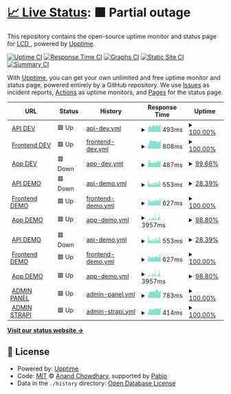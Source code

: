 # [📈 Live Status](https://LightingControl.github.io/devmonitor): <!--live status--> **🟧 Partial outage**

This repository contains the open-source uptime monitor and status page for [LCD ](https://LightingControl.github.io/devmonitor), powered by [Upptime](https://github.com/upptime/upptime).

[![Uptime CI](https://github.com/LightingControl/devmonitor/workflows/Uptime%20CI/badge.svg)](https://github.com/LightingControl/devmonitor/actions?query=workflow%3A%22Uptime+CI%22)
[![Response Time CI](https://github.com/LightingControl/devmonitor/workflows/Response%20Time%20CI/badge.svg)](https://github.com/LightingControl/devmonitor/actions?query=workflow%3A%22Response+Time+CI%22)
[![Graphs CI](https://github.com/LightingControl/devmonitor/workflows/Graphs%20CI/badge.svg)](https://github.com/LightingControl/devmonitor/actions?query=workflow%3A%22Graphs+CI%22)
[![Static Site CI](https://github.com/LightingControl/devmonitor/workflows/Static%20Site%20CI/badge.svg)](https://github.com/LightingControl/devmonitor/actions?query=workflow%3A%22Static+Site+CI%22)
[![Summary CI](https://github.com/LightingControl/devmonitor/workflows/Summary%20CI/badge.svg)](https://github.com/LightingControl/devmonitor/actions?query=workflow%3A%22Summary+CI%22)

With [Upptime](https://upptime.js.org), you can get your own unlimited and free uptime monitor and status page, powered entirely by a GitHub repository. We use [Issues](https://github.com/LightingControl/devmonitor/issues) as incident reports, [Actions](https://github.com/LightingControl/devmonitor/actions) as uptime monitors, and [Pages](https://LightingControl.github.io/devmonitor) for the status page.

<!--start: status pages-->
<!-- This summary is generated by Upptime (https://github.com/upptime/upptime) -->
<!-- Do not edit this manually, your changes will be overwritten -->
<!-- prettier-ignore -->
| URL | Status | History | Response Time | Uptime |
| --- | ------ | ------- | ------------- | ------ |
| <img alt="" src="https://icons.duckduckgo.com/ip3/api-dev.centro.network.ico" height="13"> [API DEV](https://api-dev.centro.network/swagger/index.html) | 🟩 Up | [api-dev.yml](https://github.com/LightingControl/devmonitor/commits/HEAD/history/api-dev.yml) | <details><summary><img alt="Response time graph" src="./graphs/api-dev/response-time-week.png" height="20"> 493ms</summary><br><a href="https://devmon.centro.network/history/api-dev"><img alt="Response time 1012" src="https://img.shields.io/endpoint?url=https%3A%2F%2Fraw.githubusercontent.com%2FLightingControl%2Fdevmonitor%2FHEAD%2Fapi%2Fapi-dev%2Fresponse-time.json"></a><br><a href="https://devmon.centro.network/history/api-dev"><img alt="24-hour response time 467" src="https://img.shields.io/endpoint?url=https%3A%2F%2Fraw.githubusercontent.com%2FLightingControl%2Fdevmonitor%2FHEAD%2Fapi%2Fapi-dev%2Fresponse-time-day.json"></a><br><a href="https://devmon.centro.network/history/api-dev"><img alt="7-day response time 493" src="https://img.shields.io/endpoint?url=https%3A%2F%2Fraw.githubusercontent.com%2FLightingControl%2Fdevmonitor%2FHEAD%2Fapi%2Fapi-dev%2Fresponse-time-week.json"></a><br><a href="https://devmon.centro.network/history/api-dev"><img alt="30-day response time 652" src="https://img.shields.io/endpoint?url=https%3A%2F%2Fraw.githubusercontent.com%2FLightingControl%2Fdevmonitor%2FHEAD%2Fapi%2Fapi-dev%2Fresponse-time-month.json"></a><br><a href="https://devmon.centro.network/history/api-dev"><img alt="1-year response time 1012" src="https://img.shields.io/endpoint?url=https%3A%2F%2Fraw.githubusercontent.com%2FLightingControl%2Fdevmonitor%2FHEAD%2Fapi%2Fapi-dev%2Fresponse-time-year.json"></a></details> | <details><summary><a href="https://devmon.centro.network/history/api-dev">100.00%</a></summary><a href="https://devmon.centro.network/history/api-dev"><img alt="All-time uptime 96.34%" src="https://img.shields.io/endpoint?url=https%3A%2F%2Fraw.githubusercontent.com%2FLightingControl%2Fdevmonitor%2FHEAD%2Fapi%2Fapi-dev%2Fuptime.json"></a><br><a href="https://devmon.centro.network/history/api-dev"><img alt="24-hour uptime 100.00%" src="https://img.shields.io/endpoint?url=https%3A%2F%2Fraw.githubusercontent.com%2FLightingControl%2Fdevmonitor%2FHEAD%2Fapi%2Fapi-dev%2Fuptime-day.json"></a><br><a href="https://devmon.centro.network/history/api-dev"><img alt="7-day uptime 100.00%" src="https://img.shields.io/endpoint?url=https%3A%2F%2Fraw.githubusercontent.com%2FLightingControl%2Fdevmonitor%2FHEAD%2Fapi%2Fapi-dev%2Fuptime-week.json"></a><br><a href="https://devmon.centro.network/history/api-dev"><img alt="30-day uptime 97.73%" src="https://img.shields.io/endpoint?url=https%3A%2F%2Fraw.githubusercontent.com%2FLightingControl%2Fdevmonitor%2FHEAD%2Fapi%2Fapi-dev%2Fuptime-month.json"></a><br><a href="https://devmon.centro.network/history/api-dev"><img alt="1-year uptime 96.34%" src="https://img.shields.io/endpoint?url=https%3A%2F%2Fraw.githubusercontent.com%2FLightingControl%2Fdevmonitor%2FHEAD%2Fapi%2Fapi-dev%2Fuptime-year.json"></a></details>
| <img alt="" src="https://icons.duckduckgo.com/ip3/dev.centro.network.ico" height="13"> [Frontend DEV](https://dev.centro.network) | 🟩 Up | [frontend-dev.yml](https://github.com/LightingControl/devmonitor/commits/HEAD/history/frontend-dev.yml) | <details><summary><img alt="Response time graph" src="./graphs/frontend-dev/response-time-week.png" height="20"> 808ms</summary><br><a href="https://devmon.centro.network/history/frontend-dev"><img alt="Response time 865" src="https://img.shields.io/endpoint?url=https%3A%2F%2Fraw.githubusercontent.com%2FLightingControl%2Fdevmonitor%2FHEAD%2Fapi%2Ffrontend-dev%2Fresponse-time.json"></a><br><a href="https://devmon.centro.network/history/frontend-dev"><img alt="24-hour response time 930" src="https://img.shields.io/endpoint?url=https%3A%2F%2Fraw.githubusercontent.com%2FLightingControl%2Fdevmonitor%2FHEAD%2Fapi%2Ffrontend-dev%2Fresponse-time-day.json"></a><br><a href="https://devmon.centro.network/history/frontend-dev"><img alt="7-day response time 808" src="https://img.shields.io/endpoint?url=https%3A%2F%2Fraw.githubusercontent.com%2FLightingControl%2Fdevmonitor%2FHEAD%2Fapi%2Ffrontend-dev%2Fresponse-time-week.json"></a><br><a href="https://devmon.centro.network/history/frontend-dev"><img alt="30-day response time 769" src="https://img.shields.io/endpoint?url=https%3A%2F%2Fraw.githubusercontent.com%2FLightingControl%2Fdevmonitor%2FHEAD%2Fapi%2Ffrontend-dev%2Fresponse-time-month.json"></a><br><a href="https://devmon.centro.network/history/frontend-dev"><img alt="1-year response time 865" src="https://img.shields.io/endpoint?url=https%3A%2F%2Fraw.githubusercontent.com%2FLightingControl%2Fdevmonitor%2FHEAD%2Fapi%2Ffrontend-dev%2Fresponse-time-year.json"></a></details> | <details><summary><a href="https://devmon.centro.network/history/frontend-dev">100.00%</a></summary><a href="https://devmon.centro.network/history/frontend-dev"><img alt="All-time uptime 99.87%" src="https://img.shields.io/endpoint?url=https%3A%2F%2Fraw.githubusercontent.com%2FLightingControl%2Fdevmonitor%2FHEAD%2Fapi%2Ffrontend-dev%2Fuptime.json"></a><br><a href="https://devmon.centro.network/history/frontend-dev"><img alt="24-hour uptime 100.00%" src="https://img.shields.io/endpoint?url=https%3A%2F%2Fraw.githubusercontent.com%2FLightingControl%2Fdevmonitor%2FHEAD%2Fapi%2Ffrontend-dev%2Fuptime-day.json"></a><br><a href="https://devmon.centro.network/history/frontend-dev"><img alt="7-day uptime 100.00%" src="https://img.shields.io/endpoint?url=https%3A%2F%2Fraw.githubusercontent.com%2FLightingControl%2Fdevmonitor%2FHEAD%2Fapi%2Ffrontend-dev%2Fuptime-week.json"></a><br><a href="https://devmon.centro.network/history/frontend-dev"><img alt="30-day uptime 99.95%" src="https://img.shields.io/endpoint?url=https%3A%2F%2Fraw.githubusercontent.com%2FLightingControl%2Fdevmonitor%2FHEAD%2Fapi%2Ffrontend-dev%2Fuptime-month.json"></a><br><a href="https://devmon.centro.network/history/frontend-dev"><img alt="1-year uptime 99.87%" src="https://img.shields.io/endpoint?url=https%3A%2F%2Fraw.githubusercontent.com%2FLightingControl%2Fdevmonitor%2FHEAD%2Fapi%2Ffrontend-dev%2Fuptime-year.json"></a></details>
| <img alt="" src="https://icons.duckduckgo.com/ip3/app-dev.centro.network.ico" height="13"> [App DEV](https://app-dev.centro.network) | 🟥 Down | [app-dev.yml](https://github.com/LightingControl/devmonitor/commits/HEAD/history/app-dev.yml) | <details><summary><img alt="Response time graph" src="./graphs/app-dev/response-time-week.png" height="20"> 487ms</summary><br><a href="https://devmon.centro.network/history/app-dev"><img alt="Response time 486" src="https://img.shields.io/endpoint?url=https%3A%2F%2Fraw.githubusercontent.com%2FLightingControl%2Fdevmonitor%2FHEAD%2Fapi%2Fapp-dev%2Fresponse-time.json"></a><br><a href="https://devmon.centro.network/history/app-dev"><img alt="24-hour response time 495" src="https://img.shields.io/endpoint?url=https%3A%2F%2Fraw.githubusercontent.com%2FLightingControl%2Fdevmonitor%2FHEAD%2Fapi%2Fapp-dev%2Fresponse-time-day.json"></a><br><a href="https://devmon.centro.network/history/app-dev"><img alt="7-day response time 487" src="https://img.shields.io/endpoint?url=https%3A%2F%2Fraw.githubusercontent.com%2FLightingControl%2Fdevmonitor%2FHEAD%2Fapi%2Fapp-dev%2Fresponse-time-week.json"></a><br><a href="https://devmon.centro.network/history/app-dev"><img alt="30-day response time 488" src="https://img.shields.io/endpoint?url=https%3A%2F%2Fraw.githubusercontent.com%2FLightingControl%2Fdevmonitor%2FHEAD%2Fapi%2Fapp-dev%2Fresponse-time-month.json"></a><br><a href="https://devmon.centro.network/history/app-dev"><img alt="1-year response time 486" src="https://img.shields.io/endpoint?url=https%3A%2F%2Fraw.githubusercontent.com%2FLightingControl%2Fdevmonitor%2FHEAD%2Fapi%2Fapp-dev%2Fresponse-time-year.json"></a></details> | <details><summary><a href="https://devmon.centro.network/history/app-dev">99.66%</a></summary><a href="https://devmon.centro.network/history/app-dev"><img alt="All-time uptime 63.46%" src="https://img.shields.io/endpoint?url=https%3A%2F%2Fraw.githubusercontent.com%2FLightingControl%2Fdevmonitor%2FHEAD%2Fapi%2Fapp-dev%2Fuptime.json"></a><br><a href="https://devmon.centro.network/history/app-dev"><img alt="24-hour uptime 98.30%" src="https://img.shields.io/endpoint?url=https%3A%2F%2Fraw.githubusercontent.com%2FLightingControl%2Fdevmonitor%2FHEAD%2Fapi%2Fapp-dev%2Fuptime-day.json"></a><br><a href="https://devmon.centro.network/history/app-dev"><img alt="7-day uptime 99.66%" src="https://img.shields.io/endpoint?url=https%3A%2F%2Fraw.githubusercontent.com%2FLightingControl%2Fdevmonitor%2FHEAD%2Fapi%2Fapp-dev%2Fuptime-week.json"></a><br><a href="https://devmon.centro.network/history/app-dev"><img alt="30-day uptime 99.84%" src="https://img.shields.io/endpoint?url=https%3A%2F%2Fraw.githubusercontent.com%2FLightingControl%2Fdevmonitor%2FHEAD%2Fapi%2Fapp-dev%2Fuptime-month.json"></a><br><a href="https://devmon.centro.network/history/app-dev"><img alt="1-year uptime 63.46%" src="https://img.shields.io/endpoint?url=https%3A%2F%2Fraw.githubusercontent.com%2FLightingControl%2Fdevmonitor%2FHEAD%2Fapi%2Fapp-dev%2Fuptime-year.json"></a></details>
| <img alt="" src="https://icons.duckduckgo.com/ip3/api-demo.centro.network.ico" height="13"> [API DEMO](https://api-demo.centro.network/swagger/index.html) | 🟥 Down | [api-demo.yml](https://github.com/LightingControl/devmonitor/commits/HEAD/history/api-demo.yml) | <details><summary><img alt="Response time graph" src="./graphs/api-demo/response-time-week.png" height="20"> 553ms</summary><br><a href="https://devmon.centro.network/history/api-demo"><img alt="Response time 454" src="https://img.shields.io/endpoint?url=https%3A%2F%2Fraw.githubusercontent.com%2FLightingControl%2Fdevmonitor%2FHEAD%2Fapi%2Fapi-demo%2Fresponse-time.json"></a><br><a href="https://devmon.centro.network/history/api-demo"><img alt="24-hour response time 387" src="https://img.shields.io/endpoint?url=https%3A%2F%2Fraw.githubusercontent.com%2FLightingControl%2Fdevmonitor%2FHEAD%2Fapi%2Fapi-demo%2Fresponse-time-day.json"></a><br><a href="https://devmon.centro.network/history/api-demo"><img alt="7-day response time 553" src="https://img.shields.io/endpoint?url=https%3A%2F%2Fraw.githubusercontent.com%2FLightingControl%2Fdevmonitor%2FHEAD%2Fapi%2Fapi-demo%2Fresponse-time-week.json"></a><br><a href="https://devmon.centro.network/history/api-demo"><img alt="30-day response time 491" src="https://img.shields.io/endpoint?url=https%3A%2F%2Fraw.githubusercontent.com%2FLightingControl%2Fdevmonitor%2FHEAD%2Fapi%2Fapi-demo%2Fresponse-time-month.json"></a><br><a href="https://devmon.centro.network/history/api-demo"><img alt="1-year response time 454" src="https://img.shields.io/endpoint?url=https%3A%2F%2Fraw.githubusercontent.com%2FLightingControl%2Fdevmonitor%2FHEAD%2Fapi%2Fapi-demo%2Fresponse-time-year.json"></a></details> | <details><summary><a href="https://devmon.centro.network/history/api-demo">28.39%</a></summary><a href="https://devmon.centro.network/history/api-demo"><img alt="All-time uptime 78.35%" src="https://img.shields.io/endpoint?url=https%3A%2F%2Fraw.githubusercontent.com%2FLightingControl%2Fdevmonitor%2FHEAD%2Fapi%2Fapi-demo%2Fuptime.json"></a><br><a href="https://devmon.centro.network/history/api-demo"><img alt="24-hour uptime 92.53%" src="https://img.shields.io/endpoint?url=https%3A%2F%2Fraw.githubusercontent.com%2FLightingControl%2Fdevmonitor%2FHEAD%2Fapi%2Fapi-demo%2Fuptime-day.json"></a><br><a href="https://devmon.centro.network/history/api-demo"><img alt="7-day uptime 28.39%" src="https://img.shields.io/endpoint?url=https%3A%2F%2Fraw.githubusercontent.com%2FLightingControl%2Fdevmonitor%2FHEAD%2Fapi%2Fapi-demo%2Fuptime-week.json"></a><br><a href="https://devmon.centro.network/history/api-demo"><img alt="30-day uptime 51.85%" src="https://img.shields.io/endpoint?url=https%3A%2F%2Fraw.githubusercontent.com%2FLightingControl%2Fdevmonitor%2FHEAD%2Fapi%2Fapi-demo%2Fuptime-month.json"></a><br><a href="https://devmon.centro.network/history/api-demo"><img alt="1-year uptime 78.35%" src="https://img.shields.io/endpoint?url=https%3A%2F%2Fraw.githubusercontent.com%2FLightingControl%2Fdevmonitor%2FHEAD%2Fapi%2Fapi-demo%2Fuptime-year.json"></a></details>
| <img alt="" src="https://icons.duckduckgo.com/ip3/demo.centro.network.ico" height="13"> [Frontend DEMO](https://demo.centro.network) | 🟩 Up | [frontend-demo.yml](https://github.com/LightingControl/devmonitor/commits/HEAD/history/frontend-demo.yml) | <details><summary><img alt="Response time graph" src="./graphs/frontend-demo/response-time-week.png" height="20"> 627ms</summary><br><a href="https://devmon.centro.network/history/frontend-demo"><img alt="Response time 1345" src="https://img.shields.io/endpoint?url=https%3A%2F%2Fraw.githubusercontent.com%2FLightingControl%2Fdevmonitor%2FHEAD%2Fapi%2Ffrontend-demo%2Fresponse-time.json"></a><br><a href="https://devmon.centro.network/history/frontend-demo"><img alt="24-hour response time 578" src="https://img.shields.io/endpoint?url=https%3A%2F%2Fraw.githubusercontent.com%2FLightingControl%2Fdevmonitor%2FHEAD%2Fapi%2Ffrontend-demo%2Fresponse-time-day.json"></a><br><a href="https://devmon.centro.network/history/frontend-demo"><img alt="7-day response time 627" src="https://img.shields.io/endpoint?url=https%3A%2F%2Fraw.githubusercontent.com%2FLightingControl%2Fdevmonitor%2FHEAD%2Fapi%2Ffrontend-demo%2Fresponse-time-week.json"></a><br><a href="https://devmon.centro.network/history/frontend-demo"><img alt="30-day response time 1272" src="https://img.shields.io/endpoint?url=https%3A%2F%2Fraw.githubusercontent.com%2FLightingControl%2Fdevmonitor%2FHEAD%2Fapi%2Ffrontend-demo%2Fresponse-time-month.json"></a><br><a href="https://devmon.centro.network/history/frontend-demo"><img alt="1-year response time 1345" src="https://img.shields.io/endpoint?url=https%3A%2F%2Fraw.githubusercontent.com%2FLightingControl%2Fdevmonitor%2FHEAD%2Fapi%2Ffrontend-demo%2Fresponse-time-year.json"></a></details> | <details><summary><a href="https://devmon.centro.network/history/frontend-demo">100.00%</a></summary><a href="https://devmon.centro.network/history/frontend-demo"><img alt="All-time uptime 99.90%" src="https://img.shields.io/endpoint?url=https%3A%2F%2Fraw.githubusercontent.com%2FLightingControl%2Fdevmonitor%2FHEAD%2Fapi%2Ffrontend-demo%2Fuptime.json"></a><br><a href="https://devmon.centro.network/history/frontend-demo"><img alt="24-hour uptime 100.00%" src="https://img.shields.io/endpoint?url=https%3A%2F%2Fraw.githubusercontent.com%2FLightingControl%2Fdevmonitor%2FHEAD%2Fapi%2Ffrontend-demo%2Fuptime-day.json"></a><br><a href="https://devmon.centro.network/history/frontend-demo"><img alt="7-day uptime 100.00%" src="https://img.shields.io/endpoint?url=https%3A%2F%2Fraw.githubusercontent.com%2FLightingControl%2Fdevmonitor%2FHEAD%2Fapi%2Ffrontend-demo%2Fuptime-week.json"></a><br><a href="https://devmon.centro.network/history/frontend-demo"><img alt="30-day uptime 100.00%" src="https://img.shields.io/endpoint?url=https%3A%2F%2Fraw.githubusercontent.com%2FLightingControl%2Fdevmonitor%2FHEAD%2Fapi%2Ffrontend-demo%2Fuptime-month.json"></a><br><a href="https://devmon.centro.network/history/frontend-demo"><img alt="1-year uptime 99.90%" src="https://img.shields.io/endpoint?url=https%3A%2F%2Fraw.githubusercontent.com%2FLightingControl%2Fdevmonitor%2FHEAD%2Fapi%2Ffrontend-demo%2Fuptime-year.json"></a></details>
| <img alt="" src="https://icons.duckduckgo.com/ip3/app-demo.centro.network.ico" height="13"> [App DEMO](https://app-demo.centro.network) | 🟩 Up | [app-demo.yml](https://github.com/LightingControl/devmonitor/commits/HEAD/history/app-demo.yml) | <details><summary><img alt="Response time graph" src="./graphs/app-demo/response-time-week.png" height="20"> 3957ms</summary><br><a href="https://devmon.centro.network/history/app-demo"><img alt="Response time 4548" src="https://img.shields.io/endpoint?url=https%3A%2F%2Fraw.githubusercontent.com%2FLightingControl%2Fdevmonitor%2FHEAD%2Fapi%2Fapp-demo%2Fresponse-time.json"></a><br><a href="https://devmon.centro.network/history/app-demo"><img alt="24-hour response time 2363" src="https://img.shields.io/endpoint?url=https%3A%2F%2Fraw.githubusercontent.com%2FLightingControl%2Fdevmonitor%2FHEAD%2Fapi%2Fapp-demo%2Fresponse-time-day.json"></a><br><a href="https://devmon.centro.network/history/app-demo"><img alt="7-day response time 3957" src="https://img.shields.io/endpoint?url=https%3A%2F%2Fraw.githubusercontent.com%2FLightingControl%2Fdevmonitor%2FHEAD%2Fapi%2Fapp-demo%2Fresponse-time-week.json"></a><br><a href="https://devmon.centro.network/history/app-demo"><img alt="30-day response time 4086" src="https://img.shields.io/endpoint?url=https%3A%2F%2Fraw.githubusercontent.com%2FLightingControl%2Fdevmonitor%2FHEAD%2Fapi%2Fapp-demo%2Fresponse-time-month.json"></a><br><a href="https://devmon.centro.network/history/app-demo"><img alt="1-year response time 4548" src="https://img.shields.io/endpoint?url=https%3A%2F%2Fraw.githubusercontent.com%2FLightingControl%2Fdevmonitor%2FHEAD%2Fapi%2Fapp-demo%2Fresponse-time-year.json"></a></details> | <details><summary><a href="https://devmon.centro.network/history/app-demo">98.80%</a></summary><a href="https://devmon.centro.network/history/app-demo"><img alt="All-time uptime 98.87%" src="https://img.shields.io/endpoint?url=https%3A%2F%2Fraw.githubusercontent.com%2FLightingControl%2Fdevmonitor%2FHEAD%2Fapi%2Fapp-demo%2Fuptime.json"></a><br><a href="https://devmon.centro.network/history/app-demo"><img alt="24-hour uptime 97.30%" src="https://img.shields.io/endpoint?url=https%3A%2F%2Fraw.githubusercontent.com%2FLightingControl%2Fdevmonitor%2FHEAD%2Fapi%2Fapp-demo%2Fuptime-day.json"></a><br><a href="https://devmon.centro.network/history/app-demo"><img alt="7-day uptime 98.80%" src="https://img.shields.io/endpoint?url=https%3A%2F%2Fraw.githubusercontent.com%2FLightingControl%2Fdevmonitor%2FHEAD%2Fapi%2Fapp-demo%2Fuptime-week.json"></a><br><a href="https://devmon.centro.network/history/app-demo"><img alt="30-day uptime 98.78%" src="https://img.shields.io/endpoint?url=https%3A%2F%2Fraw.githubusercontent.com%2FLightingControl%2Fdevmonitor%2FHEAD%2Fapi%2Fapp-demo%2Fuptime-month.json"></a><br><a href="https://devmon.centro.network/history/app-demo"><img alt="1-year uptime 98.87%" src="https://img.shields.io/endpoint?url=https%3A%2F%2Fraw.githubusercontent.com%2FLightingControl%2Fdevmonitor%2FHEAD%2Fapi%2Fapp-demo%2Fuptime-year.json"></a></details>
| <img alt="" src="https://icons.duckduckgo.com/ip3/api-demo.centro.network.ico" height="13"> [API DEMO](https://api-demo.centro.network/swagger/index.html) | 🟥 Down | [api-demo.yml](https://github.com/LightingControl/devmonitor/commits/HEAD/history/api-demo.yml) | <details><summary><img alt="Response time graph" src="./graphs/api-demo/response-time-week.png" height="20"> 553ms</summary><br><a href="https://devmon.centro.network/history/api-demo"><img alt="Response time 454" src="https://img.shields.io/endpoint?url=https%3A%2F%2Fraw.githubusercontent.com%2FLightingControl%2Fdevmonitor%2FHEAD%2Fapi%2Fapi-demo%2Fresponse-time.json"></a><br><a href="https://devmon.centro.network/history/api-demo"><img alt="24-hour response time 387" src="https://img.shields.io/endpoint?url=https%3A%2F%2Fraw.githubusercontent.com%2FLightingControl%2Fdevmonitor%2FHEAD%2Fapi%2Fapi-demo%2Fresponse-time-day.json"></a><br><a href="https://devmon.centro.network/history/api-demo"><img alt="7-day response time 553" src="https://img.shields.io/endpoint?url=https%3A%2F%2Fraw.githubusercontent.com%2FLightingControl%2Fdevmonitor%2FHEAD%2Fapi%2Fapi-demo%2Fresponse-time-week.json"></a><br><a href="https://devmon.centro.network/history/api-demo"><img alt="30-day response time 491" src="https://img.shields.io/endpoint?url=https%3A%2F%2Fraw.githubusercontent.com%2FLightingControl%2Fdevmonitor%2FHEAD%2Fapi%2Fapi-demo%2Fresponse-time-month.json"></a><br><a href="https://devmon.centro.network/history/api-demo"><img alt="1-year response time 454" src="https://img.shields.io/endpoint?url=https%3A%2F%2Fraw.githubusercontent.com%2FLightingControl%2Fdevmonitor%2FHEAD%2Fapi%2Fapi-demo%2Fresponse-time-year.json"></a></details> | <details><summary><a href="https://devmon.centro.network/history/api-demo">28.39%</a></summary><a href="https://devmon.centro.network/history/api-demo"><img alt="All-time uptime 78.35%" src="https://img.shields.io/endpoint?url=https%3A%2F%2Fraw.githubusercontent.com%2FLightingControl%2Fdevmonitor%2FHEAD%2Fapi%2Fapi-demo%2Fuptime.json"></a><br><a href="https://devmon.centro.network/history/api-demo"><img alt="24-hour uptime 92.53%" src="https://img.shields.io/endpoint?url=https%3A%2F%2Fraw.githubusercontent.com%2FLightingControl%2Fdevmonitor%2FHEAD%2Fapi%2Fapi-demo%2Fuptime-day.json"></a><br><a href="https://devmon.centro.network/history/api-demo"><img alt="7-day uptime 28.39%" src="https://img.shields.io/endpoint?url=https%3A%2F%2Fraw.githubusercontent.com%2FLightingControl%2Fdevmonitor%2FHEAD%2Fapi%2Fapi-demo%2Fuptime-week.json"></a><br><a href="https://devmon.centro.network/history/api-demo"><img alt="30-day uptime 51.85%" src="https://img.shields.io/endpoint?url=https%3A%2F%2Fraw.githubusercontent.com%2FLightingControl%2Fdevmonitor%2FHEAD%2Fapi%2Fapi-demo%2Fuptime-month.json"></a><br><a href="https://devmon.centro.network/history/api-demo"><img alt="1-year uptime 78.35%" src="https://img.shields.io/endpoint?url=https%3A%2F%2Fraw.githubusercontent.com%2FLightingControl%2Fdevmonitor%2FHEAD%2Fapi%2Fapi-demo%2Fuptime-year.json"></a></details>
| <img alt="" src="https://icons.duckduckgo.com/ip3/demo.centro.network.ico" height="13"> [Frontend DEMO](https://demo.centro.network) | 🟩 Up | [frontend-demo.yml](https://github.com/LightingControl/devmonitor/commits/HEAD/history/frontend-demo.yml) | <details><summary><img alt="Response time graph" src="./graphs/frontend-demo/response-time-week.png" height="20"> 627ms</summary><br><a href="https://devmon.centro.network/history/frontend-demo"><img alt="Response time 1345" src="https://img.shields.io/endpoint?url=https%3A%2F%2Fraw.githubusercontent.com%2FLightingControl%2Fdevmonitor%2FHEAD%2Fapi%2Ffrontend-demo%2Fresponse-time.json"></a><br><a href="https://devmon.centro.network/history/frontend-demo"><img alt="24-hour response time 578" src="https://img.shields.io/endpoint?url=https%3A%2F%2Fraw.githubusercontent.com%2FLightingControl%2Fdevmonitor%2FHEAD%2Fapi%2Ffrontend-demo%2Fresponse-time-day.json"></a><br><a href="https://devmon.centro.network/history/frontend-demo"><img alt="7-day response time 627" src="https://img.shields.io/endpoint?url=https%3A%2F%2Fraw.githubusercontent.com%2FLightingControl%2Fdevmonitor%2FHEAD%2Fapi%2Ffrontend-demo%2Fresponse-time-week.json"></a><br><a href="https://devmon.centro.network/history/frontend-demo"><img alt="30-day response time 1272" src="https://img.shields.io/endpoint?url=https%3A%2F%2Fraw.githubusercontent.com%2FLightingControl%2Fdevmonitor%2FHEAD%2Fapi%2Ffrontend-demo%2Fresponse-time-month.json"></a><br><a href="https://devmon.centro.network/history/frontend-demo"><img alt="1-year response time 1345" src="https://img.shields.io/endpoint?url=https%3A%2F%2Fraw.githubusercontent.com%2FLightingControl%2Fdevmonitor%2FHEAD%2Fapi%2Ffrontend-demo%2Fresponse-time-year.json"></a></details> | <details><summary><a href="https://devmon.centro.network/history/frontend-demo">100.00%</a></summary><a href="https://devmon.centro.network/history/frontend-demo"><img alt="All-time uptime 99.90%" src="https://img.shields.io/endpoint?url=https%3A%2F%2Fraw.githubusercontent.com%2FLightingControl%2Fdevmonitor%2FHEAD%2Fapi%2Ffrontend-demo%2Fuptime.json"></a><br><a href="https://devmon.centro.network/history/frontend-demo"><img alt="24-hour uptime 100.00%" src="https://img.shields.io/endpoint?url=https%3A%2F%2Fraw.githubusercontent.com%2FLightingControl%2Fdevmonitor%2FHEAD%2Fapi%2Ffrontend-demo%2Fuptime-day.json"></a><br><a href="https://devmon.centro.network/history/frontend-demo"><img alt="7-day uptime 100.00%" src="https://img.shields.io/endpoint?url=https%3A%2F%2Fraw.githubusercontent.com%2FLightingControl%2Fdevmonitor%2FHEAD%2Fapi%2Ffrontend-demo%2Fuptime-week.json"></a><br><a href="https://devmon.centro.network/history/frontend-demo"><img alt="30-day uptime 100.00%" src="https://img.shields.io/endpoint?url=https%3A%2F%2Fraw.githubusercontent.com%2FLightingControl%2Fdevmonitor%2FHEAD%2Fapi%2Ffrontend-demo%2Fuptime-month.json"></a><br><a href="https://devmon.centro.network/history/frontend-demo"><img alt="1-year uptime 99.90%" src="https://img.shields.io/endpoint?url=https%3A%2F%2Fraw.githubusercontent.com%2FLightingControl%2Fdevmonitor%2FHEAD%2Fapi%2Ffrontend-demo%2Fuptime-year.json"></a></details>
| <img alt="" src="https://icons.duckduckgo.com/ip3/app-demo.centro.network.ico" height="13"> [App DEMO](https://app-demo.centro.network) | 🟩 Up | [app-demo.yml](https://github.com/LightingControl/devmonitor/commits/HEAD/history/app-demo.yml) | <details><summary><img alt="Response time graph" src="./graphs/app-demo/response-time-week.png" height="20"> 3957ms</summary><br><a href="https://devmon.centro.network/history/app-demo"><img alt="Response time 4548" src="https://img.shields.io/endpoint?url=https%3A%2F%2Fraw.githubusercontent.com%2FLightingControl%2Fdevmonitor%2FHEAD%2Fapi%2Fapp-demo%2Fresponse-time.json"></a><br><a href="https://devmon.centro.network/history/app-demo"><img alt="24-hour response time 2363" src="https://img.shields.io/endpoint?url=https%3A%2F%2Fraw.githubusercontent.com%2FLightingControl%2Fdevmonitor%2FHEAD%2Fapi%2Fapp-demo%2Fresponse-time-day.json"></a><br><a href="https://devmon.centro.network/history/app-demo"><img alt="7-day response time 3957" src="https://img.shields.io/endpoint?url=https%3A%2F%2Fraw.githubusercontent.com%2FLightingControl%2Fdevmonitor%2FHEAD%2Fapi%2Fapp-demo%2Fresponse-time-week.json"></a><br><a href="https://devmon.centro.network/history/app-demo"><img alt="30-day response time 4086" src="https://img.shields.io/endpoint?url=https%3A%2F%2Fraw.githubusercontent.com%2FLightingControl%2Fdevmonitor%2FHEAD%2Fapi%2Fapp-demo%2Fresponse-time-month.json"></a><br><a href="https://devmon.centro.network/history/app-demo"><img alt="1-year response time 4548" src="https://img.shields.io/endpoint?url=https%3A%2F%2Fraw.githubusercontent.com%2FLightingControl%2Fdevmonitor%2FHEAD%2Fapi%2Fapp-demo%2Fresponse-time-year.json"></a></details> | <details><summary><a href="https://devmon.centro.network/history/app-demo">98.80%</a></summary><a href="https://devmon.centro.network/history/app-demo"><img alt="All-time uptime 98.87%" src="https://img.shields.io/endpoint?url=https%3A%2F%2Fraw.githubusercontent.com%2FLightingControl%2Fdevmonitor%2FHEAD%2Fapi%2Fapp-demo%2Fuptime.json"></a><br><a href="https://devmon.centro.network/history/app-demo"><img alt="24-hour uptime 97.30%" src="https://img.shields.io/endpoint?url=https%3A%2F%2Fraw.githubusercontent.com%2FLightingControl%2Fdevmonitor%2FHEAD%2Fapi%2Fapp-demo%2Fuptime-day.json"></a><br><a href="https://devmon.centro.network/history/app-demo"><img alt="7-day uptime 98.80%" src="https://img.shields.io/endpoint?url=https%3A%2F%2Fraw.githubusercontent.com%2FLightingControl%2Fdevmonitor%2FHEAD%2Fapi%2Fapp-demo%2Fuptime-week.json"></a><br><a href="https://devmon.centro.network/history/app-demo"><img alt="30-day uptime 98.78%" src="https://img.shields.io/endpoint?url=https%3A%2F%2Fraw.githubusercontent.com%2FLightingControl%2Fdevmonitor%2FHEAD%2Fapi%2Fapp-demo%2Fuptime-month.json"></a><br><a href="https://devmon.centro.network/history/app-demo"><img alt="1-year uptime 98.87%" src="https://img.shields.io/endpoint?url=https%3A%2F%2Fraw.githubusercontent.com%2FLightingControl%2Fdevmonitor%2FHEAD%2Fapi%2Fapp-demo%2Fuptime-year.json"></a></details>
| <img alt="" src="https://icons.duckduckgo.com/ip3/admin.centro.network.ico" height="13"> [ADMIN PANEL](https://admin.centro.network) | 🟩 Up | [admin-panel.yml](https://github.com/LightingControl/devmonitor/commits/HEAD/history/admin-panel.yml) | <details><summary><img alt="Response time graph" src="./graphs/admin-panel/response-time-week.png" height="20"> 783ms</summary><br><a href="https://devmon.centro.network/history/admin-panel"><img alt="Response time 773" src="https://img.shields.io/endpoint?url=https%3A%2F%2Fraw.githubusercontent.com%2FLightingControl%2Fdevmonitor%2FHEAD%2Fapi%2Fadmin-panel%2Fresponse-time.json"></a><br><a href="https://devmon.centro.network/history/admin-panel"><img alt="24-hour response time 772" src="https://img.shields.io/endpoint?url=https%3A%2F%2Fraw.githubusercontent.com%2FLightingControl%2Fdevmonitor%2FHEAD%2Fapi%2Fadmin-panel%2Fresponse-time-day.json"></a><br><a href="https://devmon.centro.network/history/admin-panel"><img alt="7-day response time 783" src="https://img.shields.io/endpoint?url=https%3A%2F%2Fraw.githubusercontent.com%2FLightingControl%2Fdevmonitor%2FHEAD%2Fapi%2Fadmin-panel%2Fresponse-time-week.json"></a><br><a href="https://devmon.centro.network/history/admin-panel"><img alt="30-day response time 789" src="https://img.shields.io/endpoint?url=https%3A%2F%2Fraw.githubusercontent.com%2FLightingControl%2Fdevmonitor%2FHEAD%2Fapi%2Fadmin-panel%2Fresponse-time-month.json"></a><br><a href="https://devmon.centro.network/history/admin-panel"><img alt="1-year response time 773" src="https://img.shields.io/endpoint?url=https%3A%2F%2Fraw.githubusercontent.com%2FLightingControl%2Fdevmonitor%2FHEAD%2Fapi%2Fadmin-panel%2Fresponse-time-year.json"></a></details> | <details><summary><a href="https://devmon.centro.network/history/admin-panel">100.00%</a></summary><a href="https://devmon.centro.network/history/admin-panel"><img alt="All-time uptime 99.17%" src="https://img.shields.io/endpoint?url=https%3A%2F%2Fraw.githubusercontent.com%2FLightingControl%2Fdevmonitor%2FHEAD%2Fapi%2Fadmin-panel%2Fuptime.json"></a><br><a href="https://devmon.centro.network/history/admin-panel"><img alt="24-hour uptime 100.00%" src="https://img.shields.io/endpoint?url=https%3A%2F%2Fraw.githubusercontent.com%2FLightingControl%2Fdevmonitor%2FHEAD%2Fapi%2Fadmin-panel%2Fuptime-day.json"></a><br><a href="https://devmon.centro.network/history/admin-panel"><img alt="7-day uptime 100.00%" src="https://img.shields.io/endpoint?url=https%3A%2F%2Fraw.githubusercontent.com%2FLightingControl%2Fdevmonitor%2FHEAD%2Fapi%2Fadmin-panel%2Fuptime-week.json"></a><br><a href="https://devmon.centro.network/history/admin-panel"><img alt="30-day uptime 100.00%" src="https://img.shields.io/endpoint?url=https%3A%2F%2Fraw.githubusercontent.com%2FLightingControl%2Fdevmonitor%2FHEAD%2Fapi%2Fadmin-panel%2Fuptime-month.json"></a><br><a href="https://devmon.centro.network/history/admin-panel"><img alt="1-year uptime 99.17%" src="https://img.shields.io/endpoint?url=https%3A%2F%2Fraw.githubusercontent.com%2FLightingControl%2Fdevmonitor%2FHEAD%2Fapi%2Fadmin-panel%2Fuptime-year.json"></a></details>
| <img alt="" src="https://icons.duckduckgo.com/ip3/strapi.centro.network.ico" height="13"> [ADMIN STRAPI](https://strapi.centro.network) | 🟩 Up | [admin-strapi.yml](https://github.com/LightingControl/devmonitor/commits/HEAD/history/admin-strapi.yml) | <details><summary><img alt="Response time graph" src="./graphs/admin-strapi/response-time-week.png" height="20"> 414ms</summary><br><a href="https://devmon.centro.network/history/admin-strapi"><img alt="Response time 446" src="https://img.shields.io/endpoint?url=https%3A%2F%2Fraw.githubusercontent.com%2FLightingControl%2Fdevmonitor%2FHEAD%2Fapi%2Fadmin-strapi%2Fresponse-time.json"></a><br><a href="https://devmon.centro.network/history/admin-strapi"><img alt="24-hour response time 375" src="https://img.shields.io/endpoint?url=https%3A%2F%2Fraw.githubusercontent.com%2FLightingControl%2Fdevmonitor%2FHEAD%2Fapi%2Fadmin-strapi%2Fresponse-time-day.json"></a><br><a href="https://devmon.centro.network/history/admin-strapi"><img alt="7-day response time 414" src="https://img.shields.io/endpoint?url=https%3A%2F%2Fraw.githubusercontent.com%2FLightingControl%2Fdevmonitor%2FHEAD%2Fapi%2Fadmin-strapi%2Fresponse-time-week.json"></a><br><a href="https://devmon.centro.network/history/admin-strapi"><img alt="30-day response time 442" src="https://img.shields.io/endpoint?url=https%3A%2F%2Fraw.githubusercontent.com%2FLightingControl%2Fdevmonitor%2FHEAD%2Fapi%2Fadmin-strapi%2Fresponse-time-month.json"></a><br><a href="https://devmon.centro.network/history/admin-strapi"><img alt="1-year response time 446" src="https://img.shields.io/endpoint?url=https%3A%2F%2Fraw.githubusercontent.com%2FLightingControl%2Fdevmonitor%2FHEAD%2Fapi%2Fadmin-strapi%2Fresponse-time-year.json"></a></details> | <details><summary><a href="https://devmon.centro.network/history/admin-strapi">100.00%</a></summary><a href="https://devmon.centro.network/history/admin-strapi"><img alt="All-time uptime 99.78%" src="https://img.shields.io/endpoint?url=https%3A%2F%2Fraw.githubusercontent.com%2FLightingControl%2Fdevmonitor%2FHEAD%2Fapi%2Fadmin-strapi%2Fuptime.json"></a><br><a href="https://devmon.centro.network/history/admin-strapi"><img alt="24-hour uptime 100.00%" src="https://img.shields.io/endpoint?url=https%3A%2F%2Fraw.githubusercontent.com%2FLightingControl%2Fdevmonitor%2FHEAD%2Fapi%2Fadmin-strapi%2Fuptime-day.json"></a><br><a href="https://devmon.centro.network/history/admin-strapi"><img alt="7-day uptime 100.00%" src="https://img.shields.io/endpoint?url=https%3A%2F%2Fraw.githubusercontent.com%2FLightingControl%2Fdevmonitor%2FHEAD%2Fapi%2Fadmin-strapi%2Fuptime-week.json"></a><br><a href="https://devmon.centro.network/history/admin-strapi"><img alt="30-day uptime 100.00%" src="https://img.shields.io/endpoint?url=https%3A%2F%2Fraw.githubusercontent.com%2FLightingControl%2Fdevmonitor%2FHEAD%2Fapi%2Fadmin-strapi%2Fuptime-month.json"></a><br><a href="https://devmon.centro.network/history/admin-strapi"><img alt="1-year uptime 99.78%" src="https://img.shields.io/endpoint?url=https%3A%2F%2Fraw.githubusercontent.com%2FLightingControl%2Fdevmonitor%2FHEAD%2Fapi%2Fadmin-strapi%2Fuptime-year.json"></a></details>

<!--end: status pages-->

[**Visit our status website →**](https://LightingControl.github.io/devmonitor)

## 📄 License

- Powered by: [Upptime](https://github.com/upptime/upptime)
- Code: [MIT](./LICENSE) © [Anand Chowdhary](https://anandchowdhary.com), supported by [Pabio](https://pabio.com)
- Data in the `./history` directory: [Open Database License](https://opendatacommons.org/licenses/odbl/1-0/)
